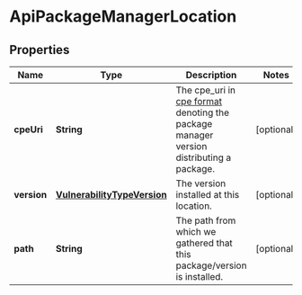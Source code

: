 
# ApiPackageManagerLocation

## Properties
Name | Type | Description | Notes
------------ | ------------- | ------------- | -------------
**cpeUri** | **String** | The cpe_uri in [cpe format](https://cpe.mitre.org/specification/) denoting the package manager version distributing a package. |  [optional]
**version** | [**VulnerabilityTypeVersion**](VulnerabilityTypeVersion.md) | The version installed at this location. |  [optional]
**path** | **String** | The path from which we gathered that this package/version is installed. |  [optional]



